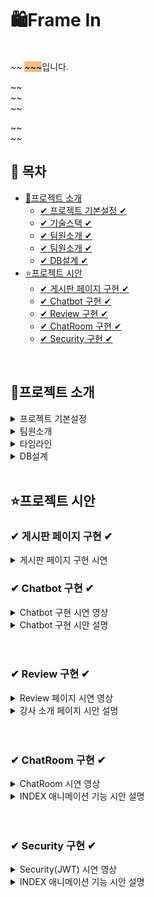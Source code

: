 # 🛍Frame In

<br>
~~ <span style="background-color: #F7BE81; color:black">~~~</span>입니다.


~~ <br>
~~<br>
~~<br>

~~ <br>
~~
<br>


## 📌 목차

* [🔎프로젝트 소개](#프로젝트-소개)
  + [✔ 프로젝트 기본설정 ✔](#프로젝트-기본설정)
  + [✔ 기술스택 ✔](#프로젝트-기본설정)
  + [✔ 팀원소개 ✔](#Chatbot-구현)
  + [✔ 팀원소개 ✔](#팀원소개)
  + [✔ DB설계 ✔](#DB설계)
* [⭐프로젝트 시안](#프로젝트-시안)
    + [✔ 게시판 페이지 구현 ✔](#-게시판-페이지-구현-)
    + [✔ Chatbot 구현 ✔](#-chatbot-구현-)
    + [✔ Review 구현 ✔](#-Review-구현-)
    + [✔ ChatRoom 구현 ✔](#-ChatRoom-구현-)
    + [✔ Security 구현 ✔](#-Security-구현-)

<br>

## 🔎프로젝트 소개

<details>
<summary>프로젝트 기본설정</summary>

|제목|내용|
|------|---|
|일정|2025/2/14~2025/3/18|
|주제|영화 예매 사이트|
|프로젝트명|Frame In|
|프로그래밍 언어|JAVA|
|프레임워크|Springboot|
|데이터베이스|MySql8|
|개발툴|


</details>

<details>
<summary> 팀원소개</summary>

<table>
  <tbody>
    <tr>
      <th align="center"><a href=""><img src="이미지주소" width="100px;" alt=""/><br /><sub><b>FE 팀장 : 박**</b></sub></a><br /></th>
</tr>
<tr>

<td>DB설계, 회원CRUD(개인정보), <br>OAuth2, Security </td>
<td> 관리자페이지<br>, Chatbot, <br>강사소개 페이지, <br>INDEX 애니메이션 기능 </td>
<td> 상품목록, 상품상세,<br> 장바구니(시간표), 구매, <br>구매리스트 </td>
<td> 게시판 CRUD,<br> exception </td>
<td> INDEX 페이지 CSS ,<br>1:1 문의내역, 덧글</td>
</tr>
  </tbody>
</table>



</details>

<details>
<summary> 타임라인</summary>

![Image](https://github.com/user-attachments/assets/bff463eb-d34f-4a3a-b847-57b2873b754a)

</details>

<details>
<summary> DB설계 </summary>

![Image](https://github.com/user-attachments/assets/52ef9b51-7ebc-4282-93cb-f7a5401e548d)

</details>
<br>

## ⭐프로젝트 시안

### ✔ 게시판 페이지 구현 ✔
<details>
<summary>게시판 페이지 구현 시연 </summary>



https://github.com/user-attachments/assets/c551c904-4374-4239-af67-aeda5f1f5a16


- 로그인되어 있을 경우 본인 게시글 업로드,수정,삭제 가능
- 공지사항은 ADMIN만 작성 가능
- 카테고리 클릭시 카테고리에 맞는 게시글 리스트 정렬(기본적으로 최신순)
- 검색기능, 페이징 처리
- 댓글 추가(좋아요 기능)
- 파일 처리
- 댓글개수,조회수,파일여부 확인 가능
</details>



### ✔ Chatbot 구현 ✔
<details>
<summary>Chatbot 구현 시연 영상</summary>
![챗봇1](https://github.com/user-attachments/assets/c6519221-c178-4c66-a20e-014638340b38)



</details>
<details>
<summary>Chatbot 구현 시안 설명</summary>

<img src="이미지주소" width="700" height="400"/>

- websocket은 기존의 단방향 HTTP프로토콜과 호환되어 양방향 통신을 제공하기 위해 개발된 프로토콜
- websocket 라이브러리를 주입하여 사용
- configureMessageBroker() 메서드는 메시지 브로커를 설정하고 /app2가 붙으면 서버로 전송, /topic이 붙으면 클라이언트에게 메세지 보내도록 활성화
- registerStompEndpoints() 메서드로 클라이언트와 서버간의 웹소켓 연결을 활성화

<img src="이미지주소" width="700" height="400"/>

- @MessageMapping() 주소로 메세지가 오면 해당 매서드가 구현되며 @Sendto() 주소로 클라이언트에게 전송
- 처음 소켓연결시 연결이 성공하면  /app2/hello주소로 메세지를 보내 hello메서드를 실행시키도록 하여 기업소개, 상품소개를 선택할수있게 했으며 이는 topic/greetings주소로 클라이언트에게 전송
-
<img src="이미지주소" width="700" height="400"/>

- 기업소개 또는 상품소개 버튼을 클릭시 /app2/message주소로 메세지를 보내 message매서드를 실행시켜 그에대한 응답내용이 나오도록 함

</details>
<br>
<br>

### ✔ Review 구현 ✔
<details>
<summary>Review 페이지 시연 영상</summary>

![리뷰1](https://github.com/user-attachments/assets/9a7887da-eca8-4454-8fc6-c8f740b666b0)


</details>
<details>
<summary>강사 소개 페이지 시안 설명</summary>

  <img src="이미지주소"  width="700" height="400"/>

- 강사 페이지는 모든 사용자가 선생님의 프로필을 볼수있도록 한 페이지

<img src="이미지주소"  width="700" height="400"/>

설명

</details>
<br>
<br>

### ✔ ChatRoom 구현 ✔
<details>
<summary>ChatRoom 시연 영상</summary>

![채팅방2](https://github.com/user-attachments/assets/3b8c8fd4-b0a8-4b53-ad1a-d0694dcc0b3d)


</details>
<details>
&nbsp;<summary>INDEX 애니메이션 기능 시안 설명</summary>

  <img src="이미지주소"  width="700" height="400"/>
</details>
<br>
<br>

### ✔ Security 구현 ✔
<details>
<summary>Security(JWT) 시연 영상</summary>

![JWT](https://github.com/user-attachments/assets/24e0317d-f9fb-4e08-8a53-beb38fa425fb)


</details>
<details>
&nbsp;<summary>INDEX 애니메이션 기능 시안 설명</summary>

  <img src="이미지주소"  width="700" height="400"/>
</details>

